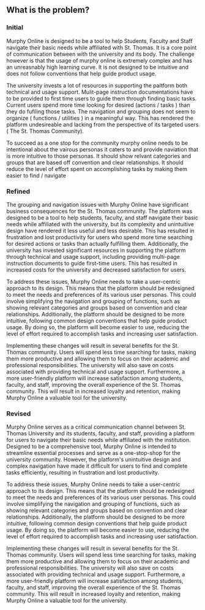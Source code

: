 ## What is the problem? 

### Initial 

Murphy Online is designed to be a tool to help Students, Faculty and Staff navigate their basic needs while affiliated with St. Thomas. It is a core point of communication between with the university and its body. The challenge however is that the usage of murphy online is extremely complex and has an unreasnably high learning curve. It is not designed to be intuitive and does not follow conventions that help guide product usage. 

The university invests a lot of resources in supporting the paltform both  technical and usage support. Mulit-page instruction documentations have to be provided to first time users to guide them through finding basic tasks. Current users spend more time looking for desired (actions / tasks ) than they do fufiling those tasks. The navigation and grouping does not seem to organize ( functions / utilities ) in a meaningful way. This has rendered the platform undesireable and lacking from the perspective of its targeted users ( The St. Thomas Community). 

To succeed as a one stop for the community murphy online needs to be intentional about the vairous personas it caters to and provide naviation that is more intuitive to those personas. It should show relvant categories and groups that are based off convention and clear relationships. It should reduce the level of effort spent on accomplishing tasks by making them easier to find / navigate


### Refined 

The grouping and navigation issues with Murphy Online have significant business consequences for the St. Thomas community. The platform was designed to be a tool to help students, faculty, and staff navigate their basic needs while affiliated with the university, but its complexity and unintuitive design have rendered it less useful and less desirable. This has resulted in frustration and lost productivity for users who spend more time searching for desired actions or tasks than actually fulfilling them. Additionally, the university has invested significant resources in supporting the platform through technical and usage support, including providing multi-page instruction documents to guide first-time users. This has resulted in increased costs for the university and decreased satisfaction for users.

To address these issues, Murphy Online needs to take a user-centric approach to its design. This means that the platform should be redesigned to meet the needs and preferences of its various user personas. This could involve simplifying the navigation and grouping of functions, such as showing relevant categories and groups based on convention and clear relationships. Additionally, the platform should be designed to be more intuitive, following common design conventions that help guide product usage. By doing so, the platform will become easier to use, reducing the level of effort required to accomplish tasks and increasing user satisfaction.

Implementing these changes will result in several benefits for the St. Thomas community. Users will spend less time searching for tasks, making them more productive and allowing them to focus on their academic and professional responsibilities. The university will also save on costs associated with providing technical and usage support. Furthermore, a more user-friendly platform will increase satisfaction among students, faculty, and staff, improving the overall experience of the St. Thomas community. This will result in increased loyalty and retention, making Murphy Online a valuable tool for the university.


### Revised 

Murphy Online serves as a critical communication channel between St. Thomas University and its students, faculty, and staff, providing a platform for users to navigate their basic needs while affiliated with the institution. Designed to be a comprehensive tool, Murphy Online is intended to streamline essential processes and serve as a one-stop-shop for the university community. However, the platform's unintuitive design and complex navigation have made it difficult for users to find and complete tasks efficiently, resulting in frustration and lost productivity.

To address these issues, Murphy Online needs to take a user-centric approach to its design. This means that the platform should be redesigned to meet the needs and preferences of its various user personas. This could involve simplifying the navigation and grouping of functions, such as showing relevant categories and groups based on convention and clear relationships. Additionally, the platform should be designed to be more intuitive, following common design conventions that help guide product usage. By doing so, the platform will become easier to use, reducing the level of effort required to accomplish tasks and increasing user satisfaction.

Implementing these changes will result in several benefits for the St. Thomas community. Users will spend less time searching for tasks, making them more productive and allowing them to focus on their academic and professional responsibilities. The university will also save on costs associated with providing technical and usage support. Furthermore, a more user-friendly platform will increase satisfaction among students, faculty, and staff, improving the overall experience of the St. Thomas community. This will result in increased loyalty and retention, making Murphy Online a valuable tool for the university.


